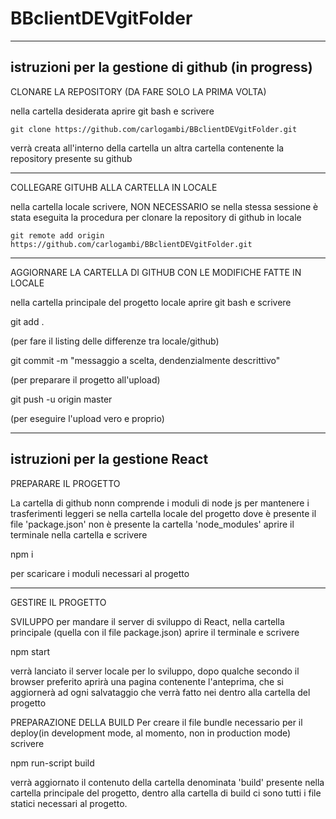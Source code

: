 # BBclientDEVgitFolder

-------------------------------------------------------------------------------------
 istruzioni per la gestione di github (in progress) 
-------------------------------------------------------------------------------------

CLONARE LA REPOSITORY (DA FARE SOLO LA PRIMA VOLTA)

 nella cartella desiderata aprire git bash e scrivere 
    
    git clone https://github.com/carlogambi/BBclientDEVgitFolder.git

verrà creata all'interno della cartella un altra cartella contenente la repository presente su github

-------------------------------------------------------------------------------------

COLLEGARE GITUHB ALLA CARTELLA IN LOCALE

nella cartella locale scrivere, NON NECESSARIO se nella stessa sessione è stata eseguita la procedura per clonare la repository di github in locale
    
    git remote add origin https://github.com/carlogambi/BBclientDEVgitFolder.git

-------------------------------------------------------------------------------------

AGGIORNARE LA CARTELLA DI GITHUB CON LE MODIFICHE FATTE IN LOCALE

nella cartella principale del progetto locale aprire git bash e scrivere
  
  git add .
  
  (per fare il listing delle differenze tra locale/github)
  
  git commit -m "messaggio a scelta, dendenzialmente descrittivo"
  
  (per preparare il progetto all'upload)
  
  git push -u origin master
  
  (per eseguire l'upload vero e proprio)
  
 -------------------------------------------------------------------------------------
 istruzioni per la gestione React  
-------------------------------------------------------------------------------------

PREPARARE IL PROGETTO

La cartella di github nonn comprende i moduli di node js per mantenere i trasferimenti leggeri
se nella cartella locale del progetto dove è presente il file 'package.json' non è presente la cartella 'node_modules'
aprire il terminale nella cartella e scrivere
  
  npm i

per scaricare i moduli necessari al progetto

--------------------------------------------------------------------------------------

GESTIRE IL PROGETTO

SVILUPPO
per mandare il server di sviluppo di React, nella cartella principale (quella con il file package.json) aprire il terminale e scrivere

  npm start

verrà lanciato il server locale per lo sviluppo, dopo qualche secondo il browser preferito aprirà una pagina contenente l'anteprima, 
che si aggiornerà ad ogni salvataggio che verrà fatto nei dentro alla cartella del progetto

PREPARAZIONE DELLA BUILD
Per creare il file bundle necessario per il deploy(in development mode, al momento, non in production mode) scrivere
  
  npm run-script build

verrà aggiornato il contenuto della cartella denominata 'build' presente nella cartella principale del progetto,
dentro alla cartella di build ci sono tutti i file statici necessari al progetto.
